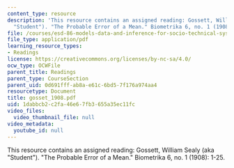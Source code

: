 ```yaml
---
content_type: resource
description: 'This resource contains an assigned reading: Gossett, William Sealy (aka
  "Student"). "The Probable Error of a Mean." Biometrika 6, no. 1 (1908): 1-25.'
file: /courses/esd-86-models-data-and-inference-for-socio-technical-systems-spring-2007/1dabbcb2c2fa46e67fb3655a35ec11fc_gosset_1908.pdf
file_type: application/pdf
learning_resource_types:
- Readings
license: https://creativecommons.org/licenses/by-nc-sa/4.0/
ocw_type: OCWFile
parent_title: Readings
parent_type: CourseSection
parent_uid: 0d691fff-ab8a-e61c-6bd5-7f176a974aa4
resourcetype: Document
title: gosset_1908.pdf
uid: 1dabbcb2-c2fa-46e6-7fb3-655a35ec11fc
video_files:
  video_thumbnail_file: null
video_metadata:
  youtube_id: null
---
```

This resource contains an assigned reading: Gossett, William Sealy (aka "Student"). "The Probable Error of a Mean." Biometrika 6, no. 1 (1908): 1-25.